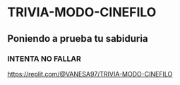 # TRIVIA-MODO-CINEFILO
## Poniendo a prueba tu sabiduria
### INTENTA NO FALLAR
https://replit.com/@VANESA97/TRIVIA-MODO-CINEFILO
